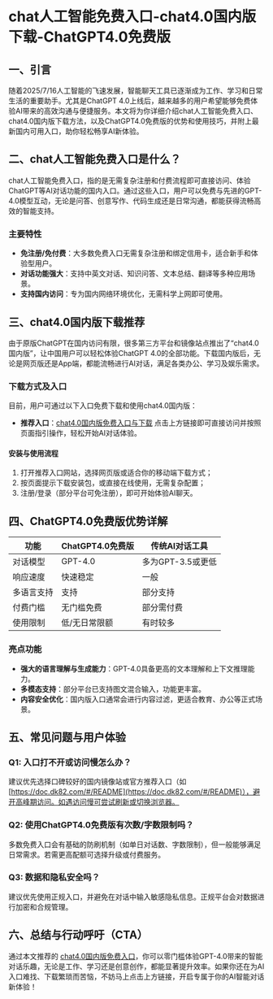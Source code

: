 # chat人工智能免费入口-chat4.0国内版下载-ChatGPT4.0免费版

## 一、引言

随着2025/7/16人工智能的飞速发展，智能聊天工具已逐渐成为工作、学习和日常生活的重要助手。尤其是ChatGPT 4.0上线后，越来越多的用户希望能够免费体验AI带来的高效沟通与便捷服务。本文将为你详细介绍chat人工智能免费入口、chat4.0国内版下载方法，以及ChatGPT4.0免费版的优势和使用技巧，并附上最新国内可用入口，助你轻松畅享AI新体验。

## 二、chat人工智能免费入口是什么？

chat人工智能免费入口，指的是无需复杂注册和付费流程即可直接访问、体验ChatGPT等AI对话功能的国内入口。通过这些入口，用户可以免费与先进的GPT-4.0模型互动，无论是问答、创意写作、代码生成还是日常沟通，都能获得流畅高效的智能支持。

### 主要特性

* **免注册/免付费**：大多数免费入口无需复杂注册和绑定信用卡，适合新手和体验型用户。
* **对话功能强大**：支持中英文对话、知识问答、文本总结、翻译等多种应用场景。
* **支持国内访问**：专为国内网络环境优化，无需科学上网即可使用。

## 三、chat4.0国内版下载推荐

由于原版ChatGPT在国内访问有限，很多第三方平台和镜像站点推出了“chat4.0国内版”，让中国用户可以轻松体验ChatGPT 4.0的全部功能。下载国内版后，无论是网页版还是App端，都能流畅进行AI对话，满足各类办公、学习及娱乐需求。

### 下载方式及入口

目前，用户可通过以下入口免费下载和使用chat4.0国内版：

* **推荐入口**：[chat4.0国内版免费入口与下载](https://doc.dk82.com/#/README)
  点击上方链接即可直接访问并按照页面指引操作，轻松开始AI对话体验。

#### 安装与使用流程

1. 打开推荐入口网站，选择网页版或适合你的移动端下载方式；
2. 按页面提示下载安装包，或直接在线使用，无需复杂配置；
3. 注册/登录（部分平台可免注册），即可开始体验AI聊天。

## 四、ChatGPT4.0免费版优势详解

| 功能    | ChatGPT4.0免费版 | 传统AI对话工具     |
| ----- | ------------- | ------------ |
| 对话模型  | GPT-4.0       | 多为GPT-3.5或更低 |
| 响应速度  | 快速稳定          | 一般           |
| 多语言支持 | 支持            | 部分支持         |
| 付费门槛  | 无门槛免费         | 部分需付费        |
| 使用限制  | 低/无日常限额       | 有时较多         |

### 亮点功能

* **强大的语言理解与生成能力**：GPT-4.0具备更高的文本理解和上下文推理能力。
* **多模态支持**：部分平台已支持图文混合输入，功能更丰富。
* **内容安全优化**：国内版入口通常会进行内容过滤，更适合教育、办公等正式场景。

## 五、常见问题与用户体验

### Q1: 入口打不开或访问慢怎么办？

建议优先选择口碑较好的国内镜像站或官方推荐入口（如 [https://doc.dk82.com/#/README](https://doc.dk82.com/#/README)），避开高峰期访问。如遇访问慢可尝试刷新或切换浏览器。

### Q2: 使用ChatGPT4.0免费版有次数/字数限制吗？

多数免费入口会有基础的防刷机制（如单日对话数、字数限制），但一般能够满足日常需求。若需更高配额可选择升级或付费服务。

### Q3: 数据和隐私安全吗？

建议优先使用正规入口，并避免在对话中输入敏感隐私信息。正规平台会对数据进行加密和合规管理。

## 六、总结与行动呼吁（CTA）

通过本文推荐的 [chat4.0国内版免费入口](https://doc.dk82.com/#/README)，你可以零门槛体验GPT-4.0带来的智能对话乐趣，无论是工作、学习还是创意创作，都能显著提升效率。如果你还在为AI入口难找、下载繁琐而苦恼，不妨马上点击上方链接，开启专属于你的AI智能对话新体验！
